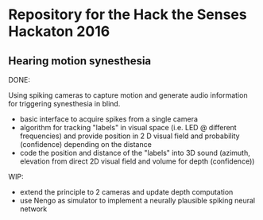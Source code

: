 # Repository for the Hack the Senses Hackaton 2016 #

## Hearing motion synesthesia ##

DONE:

Using spiking cameras to capture motion and generate audio information for triggering synesthesia in blind.

* basic interface to acquire spikes from a single camera
* algorithm for tracking "labels" in visual space (i.e. LED @ different frequencies) and provide position in 2 D visual field and probability (confidence) depending on the distance
* code the position and distance of the "labels" into 3D sound (azimuth, elevation from direct 2D visual field and volume for depth (confidence))

WIP:

* extend the principle to 2 cameras and update depth computation
* use Nengo as simulator to implement a neurally plausible spiking neural network